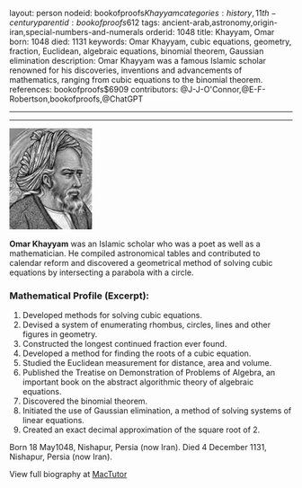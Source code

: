 layout: person
nodeid: bookofproofs$Khayyam
categories: history,11th-century
parentid: bookofproofs$612
tags: ancient-arab,astronomy,origin-iran,special-numbers-and-numerals
orderid: 1048
title: Khayyam, Omar
born: 1048
died: 1131
keywords: Omar Khayyam, cubic equations, geometry, fraction, Euclidean, algebraic equations, binomial theorem, Gaussian elimination
description: Omar Khayyam was a famous Islamic scholar renowned for his discoveries, inventions and advancements of mathematics, ranging from cubic equations to the binomial theorem.
references: bookofproofs$6909
contributors: @J-J-O'Connor,@E-F-Robertson,bookofproofs,@ChatGPT

---



---

![Khayyam.jpg](https://github.com/bookofproofs/bookofproofs.github.io/blob/main/_sources/_assets/images/portraits/Khayyam.jpg?raw=true)

**Omar Khayyam** was an Islamic scholar who was a poet as well as a mathematician. He compiled astronomical tables and contributed to calendar reform and discovered a geometrical method of solving cubic equations by intersecting a parabola with a circle.

### Mathematical Profile (Excerpt):
1. Developed methods for solving cubic equations.
2. Devised a system of enumerating rhombus, circles, lines and other figures in geometry.
3. Constructed the longest continued fraction ever found. 
4. Developed a method for finding the roots of a cubic equation.
5. Studied the Euclidean measurement for distance, area and volume.
6. Published the Treatise on Demonstration of Problems of Algebra, an important book on the abstract algorithmic theory of algebraic equations.
7. Discovered the binomial theorem.
8. Initiated the use of Gaussian elimination, a method of solving systems of linear equations.
9. Created an exact decimal approximation of the square root of 2.

Born 18 May1048, Nishapur, Persia (now Iran). Died 4 December 1131, Nishapur, Persia (now Iran).

View full biography at [MacTutor](https://mathshistory.st-andrews.ac.uk/Biographies/Khayyam/)
